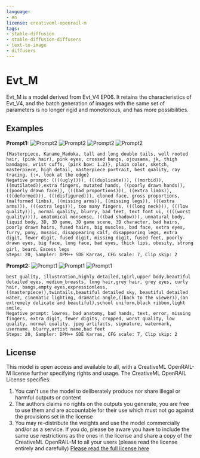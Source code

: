 ```yaml
---
language:
- en
license: creativeml-openrail-m
tags:
- stable-diffusion
- stable-diffusion-diffusers
- text-to-image
- diffusers
---
```

# Evt_M
Evt_M is a model derived from Evt_V4 EP06. 
It retains the characteristics of Evt_V4, and the batch generation of images with the same set of parameters is no longer rigid and monotonous, and has more possibilities.

## Examples

**Prompt1:**
![Prompt2](https://huggingface.co/haor/Evt_M/resolve/main/sample/1.png)
![Prompt2](https://huggingface.co/haor/Evt_M/resolve/main/sample/5.png)
![Prompt2](https://huggingface.co/haor/Evt_M/resolve/main/sample/3.png)
![Prompt2](https://huggingface.co/haor/Evt_M/resolve/main/sample/4.png)
```
{Masterpiece, Kaname_Madoka, tall and long double tails, well rooted hair, (pink hair), pink eyes, crossed bangs, ojousama, jk, thigh bandages, wrist cuffs, (pink bow: 1.2)}, plain color, sketch, masterpiece, high detail, masterpiece portrait, best quality, ray tracing, {:<, look at the edge}
Negative prompt: ((((ugly)))), (((duplicate))), ((morbid)), ((mutilated)),extra fingers, mutated hands, ((poorly drawn hands)), ((poorly drawn face)), (((bad proportions))), ((extra limbs)), (((deformed))), (((disfigured))), cloned face, gross proportions, (malformed limbs), ((missing arms)), ((missing legs)), (((extra arms))), (((extra legs))), too many fingers, (((long neck))), (((low quality))), normal quality, blurry, bad feet, text font ui, ((((worst quality)))), anatomical nonsense, (((bad shadow))), unnatural body, liquid body, 3D, 3D game, 3D game scene, 3D character, bad hairs, poorly drawn hairs, fused hairs, big muscles, bad face, extra eyes, furry, pony, mosaic, disappearing calf, disappearing legs, extra digit, fewer digit, fused digit, missing digit, fused feet, poorly drawn eyes, big face, long face, bad eyes, thick lips, obesity, strong girl, beard，Excess legs
Steps: 20, Sampler: DPM++ SDE Karras, CFG scale: 7, Clip skip: 2
```

**Prompt2:**
![Prompt1](https://huggingface.co/haor/Evt_M/resolve/main/sample/9.png)
![Prompt1](https://huggingface.co/haor/Evt_M/resolve/main/sample/2.png)
![Prompt1](https://huggingface.co/haor/Evt_M/resolve/main/sample/8.png)
```
best quality, illustration,highly detailed,1girl,upper body,beautiful detailed eyes, medium_breasts, long hair,grey hair, grey eyes, curly hair, bangs,empty eyes,expressionless, ((masterpiece)),twintails,beautiful detailed sky, beautiful detailed water, cinematic lighting, dramatic angle,((back to the viewer)),(an extremely delicate and beautiful),school uniform,black ribbon,light smile,
Negative prompt: lowres, bad anatomy, bad hands, text, error, missing fingers, extra digit, fewer digits, cropped, worst quality, low quality, normal quality, jpeg artifacts, signature, watermark, username, blurry,artist name,bad feet
Steps: 20, Sampler: DPM++ SDE Karras, CFG scale: 7, Clip skip: 2
```
## License

This model is open access and available to all, with a CreativeML OpenRAIL-M license further specifying rights and usage.
The CreativeML OpenRAIL License specifies: 

1. You can't use the model to deliberately produce nor share illegal or harmful outputs or content 
2. The authors claims no rights on the outputs you generate, you are free to use them and are accountable for their use which must not go against the provisions set in the license
3. You may re-distribute the weights and use the model commercially and/or as a service. If you do, please be aware you have to include the same use restrictions as the ones in the license and share a copy of the CreativeML OpenRAIL-M to all your users (please read the license entirely and carefully)
[Please read the full license here](https://huggingface.co/spaces/CompVis/stable-diffusion-license)